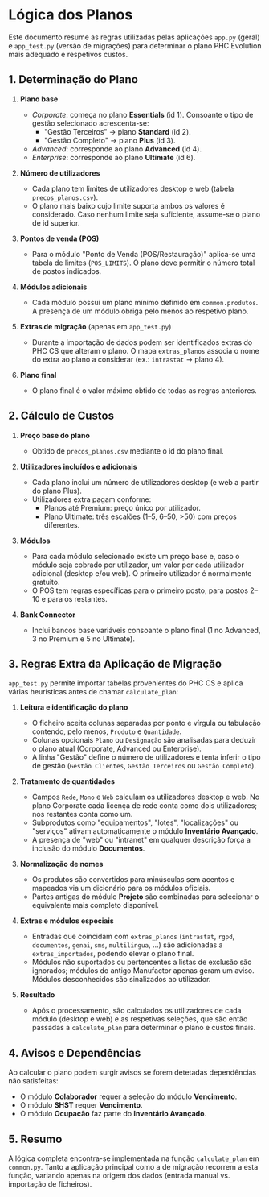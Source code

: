 # Lógica dos Planos

Este documento resume as regras utilizadas pelas aplicações `app.py` (geral) e `app_test.py` (versão de migrações) para determinar o plano PHC Evolution mais adequado e respetivos custos.

## 1. Determinação do Plano

1. **Plano base**
   - *Corporate*: começa no plano **Essentials** (id 1). Consoante o tipo de gestão selecionado acrescenta-se:
     - "Gestão Terceiros" → plano **Standard** (id 2).
     - "Gestão Completo" → plano **Plus** (id 3).
   - *Advanced*: corresponde ao plano **Advanced** (id 4).
   - *Enterprise*: corresponde ao plano **Ultimate** (id 6).

2. **Número de utilizadores**
   - Cada plano tem limites de utilizadores desktop e web (tabela `precos_planos.csv`).
   - O plano mais baixo cujo limite suporta ambos os valores é considerado. Caso nenhum limite seja suficiente, assume-se o plano de id superior.

3. **Pontos de venda (POS)**
   - Para o módulo "Ponto de Venda (POS/Restauração)" aplica-se uma tabela de limites (`POS_LIMITS`). O plano deve permitir o número total de postos indicados.

4. **Módulos adicionais**
   - Cada módulo possui um plano mínimo definido em `common.produtos`. A presença de um módulo obriga pelo menos ao respetivo plano.

5. **Extras de migração** (apenas em `app_test.py`)
   - Durante a importação de dados podem ser identificados extras do PHC CS que alteram o plano. O mapa `extras_planos` associa o nome do extra ao plano a considerar (ex.: `intrastat` → plano 4).

6. **Plano final**
   - O plano final é o valor máximo obtido de todas as regras anteriores.

## 2. Cálculo de Custos

1. **Preço base do plano**
   - Obtido de `precos_planos.csv` mediante o id do plano final.

2. **Utilizadores incluídos e adicionais**
   - Cada plano inclui um número de utilizadores desktop (e web a partir do plano Plus).
   - Utilizadores extra pagam conforme:
     - Planos até Premium: preço único por utilizador.
     - Plano Ultimate: três escalões (1–5, 6–50, >50) com preços diferentes.

3. **Módulos**
   - Para cada módulo selecionado existe um preço base e, caso o módulo seja cobrado por utilizador, um valor por cada utilizador adicional (desktop e/ou web). O primeiro utilizador é normalmente gratuito.
   - O POS tem regras específicas para o primeiro posto, para postos 2–10 e para os restantes.

4. **Bank Connector**
   - Inclui bancos base variáveis consoante o plano final (1 no Advanced, 3 no Premium e 5 no Ultimate).

## 3. Regras Extra da Aplicação de Migração

`app_test.py` permite importar tabelas provenientes do PHC CS e aplica várias heurísticas antes de chamar `calculate_plan`:

1. **Leitura e identificação do plano**
   - O ficheiro aceita colunas separadas por ponto e vírgula ou tabulação contendo, pelo menos, `Produto` e `Quantidade`.
   - Colunas opcionais `Plano` ou `Designação` são analisadas para deduzir o plano atual (Corporate, Advanced ou Enterprise).
   - A linha "Gestão" define o número de utilizadores e tenta inferir o tipo de gestão (`Gestão Clientes`, `Gestão Terceiros` ou `Gestão Completo`).

2. **Tratamento de quantidades**
   - Campos `Rede`, `Mono` e `Web` calculam os utilizadores desktop e web. No plano Corporate cada licença de rede conta como dois utilizadores; nos restantes conta como um.
   - Subprodutos como "equipamentos", "lotes", "localizações" ou "serviços" ativam automaticamente o módulo **Inventário Avançado**.
   - A presença de "web" ou "intranet" em qualquer descrição força a inclusão do módulo **Documentos**.

3. **Normalização de nomes**
   - Os produtos são convertidos para minúsculas sem acentos e mapeados via um dicionário para os módulos oficiais.
   - Partes antigas do módulo **Projeto** são combinadas para selecionar o equivalente mais completo disponível.

4. **Extras e módulos especiais**
   - Entradas que coincidam com `extras_planos` (`intrastat`, `rgpd`, `documentos`, `genai`, `sms`, `multilingua`, …) são adicionadas a `extras_importados`, podendo elevar o plano final.
   - Módulos não suportados ou pertencentes a listas de exclusão são ignorados; módulos do antigo Manufactor apenas geram um aviso. Módulos desconhecidos são sinalizados ao utilizador.

5. **Resultado**
   - Após o processamento, são calculados os utilizadores de cada módulo (desktop e web) e as respetivas seleções, que são então passadas a `calculate_plan` para determinar o plano e custos finais.

## 4. Avisos e Dependências

Ao calcular o plano podem surgir avisos se forem detetadas dependências não satisfeitas:

- O módulo **Colaborador** requer a seleção do módulo **Vencimento**.
- O módulo **SHST** requer **Vencimento**.
- O módulo **Ocupacão** faz parte do **Inventário Avançado**.

## 5. Resumo

A lógica completa encontra-se implementada na função `calculate_plan` em `common.py`. Tanto a aplicação principal como a de migração recorrem a esta função, variando apenas na origem dos dados (entrada manual vs. importação de ficheiros).


